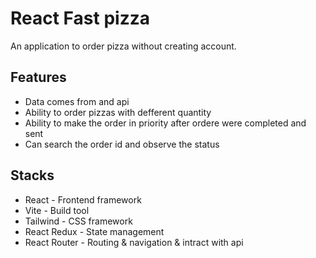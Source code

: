 # React Fast pizza

An application to order pizza without creating account.


## Features

- Data comes from and api
- Ability to order pizzas with defferent quantity
- Ability to make the order in priority after ordere were completed and sent
- Can search the order id and observe the status

## Stacks

- React - Frontend framework
- Vite - Build tool
- Tailwind - CSS framework
- React Redux - State management
- React Router - Routing & navigation & intract with api
